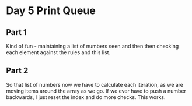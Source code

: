 # Day 5 Print Queue

## Part 1

Kind of fun - maintaining a list of numbers seen and then then checking each element against the rules and this list.

## Part 2

So that list of numbers now we have to calculate each iteration, as we are moving items around the array as we go. If we ever have to push a number backwards, I just reset the index and do more checks. This works.
